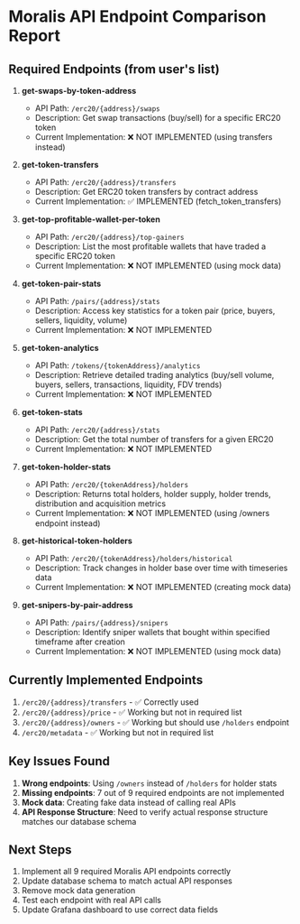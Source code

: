 # Moralis API Endpoint Comparison Report

## Required Endpoints (from user's list)

1. **get-swaps-by-token-address**
   - API Path: `/erc20/{address}/swaps`
   - Description: Get swap transactions (buy/sell) for a specific ERC20 token
   - Current Implementation: ❌ NOT IMPLEMENTED (using transfers instead)

2. **get-token-transfers**
   - API Path: `/erc20/{address}/transfers`
   - Description: Get ERC20 token transfers by contract address
   - Current Implementation: ✅ IMPLEMENTED (fetch_token_transfers)

3. **get-top-profitable-wallet-per-token**
   - API Path: `/erc20/{address}/top-gainers`
   - Description: List the most profitable wallets that have traded a specific ERC20 token
   - Current Implementation: ❌ NOT IMPLEMENTED (using mock data)

4. **get-token-pair-stats**
   - API Path: `/pairs/{address}/stats`
   - Description: Access key statistics for a token pair (price, buyers, sellers, liquidity, volume)
   - Current Implementation: ❌ NOT IMPLEMENTED

5. **get-token-analytics**
   - API Path: `/tokens/{tokenAddress}/analytics`
   - Description: Retrieve detailed trading analytics (buy/sell volume, buyers, sellers, transactions, liquidity, FDV trends)
   - Current Implementation: ❌ NOT IMPLEMENTED

6. **get-token-stats**
   - API Path: `/erc20/{address}/stats`
   - Description: Get the total number of transfers for a given ERC20
   - Current Implementation: ❌ NOT IMPLEMENTED

7. **get-token-holder-stats**
   - API Path: `/erc20/{tokenAddress}/holders`
   - Description: Returns total holders, holder supply, holder trends, distribution and acquisition metrics
   - Current Implementation: ❌ NOT IMPLEMENTED (using /owners endpoint instead)

8. **get-historical-token-holders**
   - API Path: `/erc20/{tokenAddress}/holders/historical`
   - Description: Track changes in holder base over time with timeseries data
   - Current Implementation: ❌ NOT IMPLEMENTED (creating mock data)

9. **get-snipers-by-pair-address**
   - API Path: `/pairs/{address}/snipers`
   - Description: Identify sniper wallets that bought within specified timeframe after creation
   - Current Implementation: ❌ NOT IMPLEMENTED (using mock data)

## Currently Implemented Endpoints

1. `/erc20/{address}/transfers` - ✅ Correctly used
2. `/erc20/{address}/price` - ✅ Working but not in required list
3. `/erc20/{address}/owners` - ✅ Working but should use `/holders` endpoint
4. `/erc20/metadata` - ✅ Working but not in required list

## Key Issues Found

1. **Wrong endpoints**: Using `/owners` instead of `/holders` for holder stats
2. **Missing endpoints**: 7 out of 9 required endpoints are not implemented
3. **Mock data**: Creating fake data instead of calling real APIs
4. **API Response Structure**: Need to verify actual response structure matches our database schema

## Next Steps

1. Implement all 9 required Moralis API endpoints correctly
2. Update database schema to match actual API responses
3. Remove mock data generation
4. Test each endpoint with real API calls
5. Update Grafana dashboard to use correct data fields